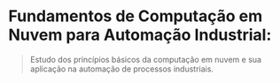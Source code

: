 # Fundamentos de Computação em Nuvem para Automação Industrial: 
> Estudo dos princípios básicos da computação em nuvem e sua aplicação na automação de processos industriais.
